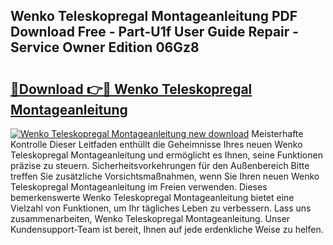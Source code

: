 ## Wenko Teleskopregal Montageanleitung PDF Download Free - Part-U1f User Guide Repair - Service Owner Edition 06Gz8

# <h2><a href="http://df7oy8m.blite.top/?on=Wenko+Teleskopregal+Montageanleitung">🔗Download 👉🔴 Wenko Teleskopregal Montageanleitung</a></h2>

[![Wenko Teleskopregal Montageanleitung new download](https://i.imgur.com/lujVjoI.png)](http://df7oy8m.blite.top/?on=Wenko+Teleskopregal+Montageanleitung)
Meisterhafte Kontrolle Dieser Leitfaden enthüllt die Geheimnisse Ihres neuen Wenko Teleskopregal Montageanleitung und ermöglicht es Ihnen, seine Funktionen präzise zu steuern. Sicherheitsvorkehrungen für den Außenbereich Bitte treffen Sie zusätzliche Vorsichtsmaßnahmen, wenn Sie Ihren neuen Wenko Teleskopregal Montageanleitung im Freien verwenden. Dieses bemerkenswerte Wenko Teleskopregal Montageanleitung bietet eine Vielzahl von Funktionen, um Ihr tägliches Leben zu verbessern. Lass uns zusammenarbeiten, Wenko Teleskopregal Montageanleitung. Unser Kundensupport-Team ist bereit, Ihnen auf jede erdenkliche Weise zu helfen.
